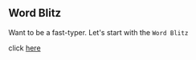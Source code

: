 ## Word Blitz
Want to be a fast-typer. Let's start with the ```Word Blitz```

click [here](https://dhillxnm.github.io/word-blitz/)



